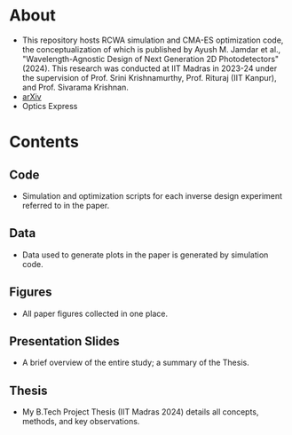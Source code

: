 # About 
- This repository hosts RCWA simulation and CMA-ES optimization code, the conceptualization of which is published by Ayush M. Jamdar et al., "Wavelength-Agnostic Design of Next Generation 2D Photodetectors" (2024). This research was conducted at IIT Madras in 2023-24 under the supervision of Prof. Srini Krishnamurthy, Prof. Rituraj (IIT Kanpur), and Prof. Sivarama Krishnan. 
- [arXiv](https://arxiv.org/abs/2408.10601)
- Optics Express
  
# Contents
## Code
- Simulation and optimization scripts for each inverse design experiment referred to in the paper.
   
## Data
- Data used to generate plots in the paper is generated by simulation code.
  
## Figures
- All paper figures collected in one place.

## Presentation Slides
- A brief overview of the entire study; a summary of the Thesis.

## Thesis
- My B.Tech Project Thesis (IIT Madras 2024) details all concepts, methods, and key observations.


